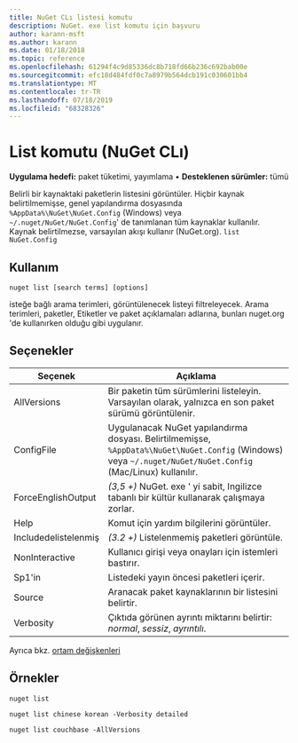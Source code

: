 ```yaml
---
title: NuGet CLı listesi komutu
description: NuGet. exe list komutu için başvuru
author: karann-msft
ms.author: karann
ms.date: 01/18/2018
ms.topic: reference
ms.openlocfilehash: 61294f4c9d85336dc8b718fd66b236c692bab00e
ms.sourcegitcommit: efc18d484fdf0c7a8979b564dcb191c030601bb4
ms.translationtype: MT
ms.contentlocale: tr-TR
ms.lasthandoff: 07/18/2019
ms.locfileid: "68328326"
---
```

# <a name="list-command-nuget-cli"></a>List komutu (NuGet CLı)

**Uygulama hedefi:** paket tüketimi, yayımlama &bullet; **Desteklenen sürümler:** tümü

Belirli bir kaynaktaki paketlerin listesini görüntüler. Hiçbir kaynak belirtilmemişse, genel yapılandırma dosyasında `%AppData%\NuGet\NuGet.Config` (Windows) veya `~/.nuget/NuGet/NuGet.Config`' de tanımlanan tüm kaynaklar kullanılır. Kaynak belirtilmezse, varsayılan akışı kullanır (NuGet.org). `list` `NuGet.Config`

## <a name="usage"></a>Kullanım

```cli
nuget list [search terms] [options]
```

isteğe bağlı arama terimleri, görüntülenecek listeyi filtreleyecek. Arama terimleri, paketler, Etiketler ve paket açıklamaları adlarına, bunları nuget.org 'de kullanırken olduğu gibi uygulanır.

## <a name="options"></a>Seçenekler

| Seçenek | Açıklama |
| --- | --- |
| AllVersions | Bir paketin tüm sürümlerini listeleyin. Varsayılan olarak, yalnızca en son paket sürümü görüntülenir. |
| ConfigFile | Uygulanacak NuGet yapılandırma dosyası. Belirtilmemişse, `%AppData%\NuGet\NuGet.Config` (Windows) veya `~/.nuget/NuGet/NuGet.Config` (Mac/Linux) kullanılır.|
| ForceEnglishOutput | *(3,5 +)* NuGet. exe ' yi sabit, Ingilizce tabanlı bir kültür kullanarak çalışmaya zorlar. |
| Help | Komut için yardım bilgilerini görüntüler. |
| Includedelistelenmiş | *(3.2 +)* Listelenmemiş paketleri görüntüle. |
| NonInteractive | Kullanıcı girişi veya onayları için istemleri bastırır. |
| Sp1'in | Listedeki yayın öncesi paketleri içerir. |
| Source | Aranacak paket kaynaklarının bir listesini belirtir. |
| Verbosity | Çıktıda görünen ayrıntı miktarını belirtir: *normal*, *sessiz*, *ayrıntılı*. |

Ayrıca bkz. [ortam değişkenleri](cli-ref-environment-variables.md)

## <a name="examples"></a>Örnekler

```cli
nuget list

nuget list chinese korean -Verbosity detailed

nuget list couchbase -AllVersions
```
